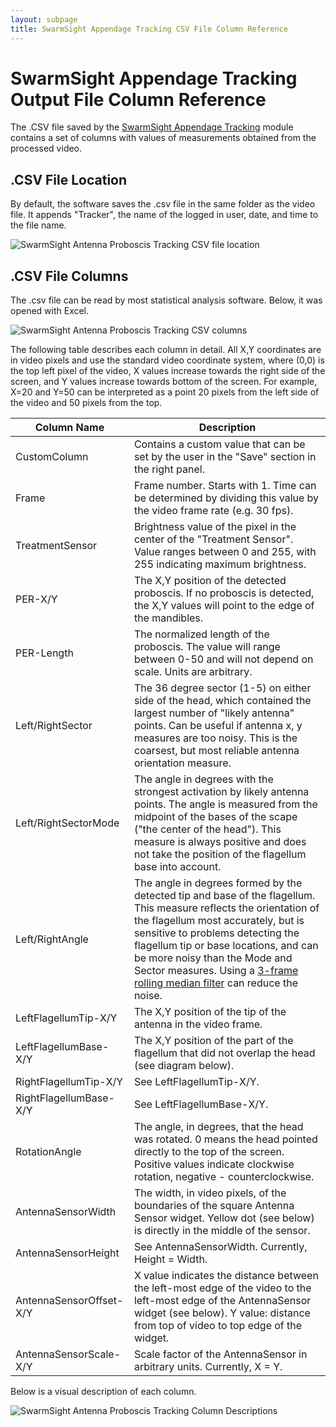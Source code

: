 ```yaml
---
layout: subpage
title: SwarmSight Appendage Tracking CSV File Column Reference
---
```


# SwarmSight Appendage Tracking Output File Column Reference

The .CSV file saved by the [SwarmSight Appendage Tracking](../AppendageTracking.md) module contains a set of columns with values of measurements obtained from the processed video.

## .CSV File Location
By default, the software saves the .csv file in the same folder as the video file. It appends "Tracker", the name of the logged in user, date, and time to the file name.  

![SwarmSight Antenna Proboscis Tracking CSV file location](https://raw.githubusercontent.com/JustasB/SwarmSight/master/Examples/Appendage%20Tracking/CsvLocation.jpg)

## .CSV File Columns

The .csv file can be read by most statistical analysis software. Below, it was opened with Excel.

![SwarmSight Antenna Proboscis Tracking CSV columns](https://raw.githubusercontent.com/JustasB/SwarmSight/master/Examples/Appendage%20Tracking/CsvColumns.png)

The following table describes each column in detail. All X,Y coordinates are in video pixels and use the standard video coordinate system, where (0,0) is the top left pixel of the video, X values increase towards the right side of the screen, and Y values increase towards bottom of the screen. For example, X=20 and Y=50 can be interpreted as a point 20 pixels from the left side of the video and 50 pixels from the top.


| Column Name             | Description | 
|-------------------------|-------------| 
| CustomColumn            | Contains a custom value that can be set by the user in the "Save" section in the right panel. | 
| Frame                   | Frame number. Starts with 1. Time can be determined by dividing this value by the video frame rate (e.g. 30 fps). | 
| TreatmentSensor         | Brightness value of the pixel in the center of the "Treatment Sensor". Value ranges between 0 and 255, with 255 indicating maximum brightness. | 
| PER-X/Y                 | The X,Y position of the detected proboscis. If no proboscis is detected, the X,Y values will point to the edge of the mandibles. | 
| PER-Length              | The normalized length of the proboscis. The value will range between 0-50 and will not depend on scale. Units are arbitrary. |
| Left/RightSector        | The 36 degree sector (1-5) on either side of the head, which contained the largest number of "likely antenna" points. Can be useful if antenna x, y measures are too noisy. This is the coarsest, but most reliable antenna orientation measure. | 
| Left/RightSectorMode    | The angle in degrees with the strongest activation by likely antenna points. The angle is measured from the midpoint of the bases of the scape ("the center of the head"). This measure is always positive and does not take the position of the flagellum base into account. |
| Left/RightAngle         | The angle in degrees formed by the detected tip and base of the flagellum. This measure reflects the orientation of the flagellum most accurately, but is sensitive to problems detecting the flagellum tip or base locations, and can be more noisy than the Mode and Sector measures. Using a [3-frame rolling median filter](https://stat.ethz.ch/R-manual/R-devel/library/stats/html/runmed.html) can reduce the noise. |
| LeftFlagellumTip-X/Y    | The X,Y position of the tip of the antenna in the video frame. | 
| LeftFlagellumBase-X/Y   | The X,Y position of the part of the flagellum that did not overlap the head (see diagram below). | 
| RightFlagellumTip-X/Y   | See LeftFlagellumTip-X/Y. | 
| RightFlagellumBase-X/Y  | See LeftFlagellumBase-X/Y. | 
| RotationAngle           | The angle, in degrees, that the head was rotated. 0 means the head pointed directly to the top of the screen. Positive values indicate clockwise rotation, negative - counterclockwise. | 
| AntennaSensorWidth      | The width, in video pixels, of the boundaries of the square Antenna Sensor widget. Yellow dot (see below) is directly in the middle of the sensor. | 
| AntennaSensorHeight     | See AntennaSensorWidth. Currently, Height = Width. | 
| AntennaSensorOffset-X/Y | X value indicates the distance between the left-most edge of the video to the left-most edge of the AntennaSensor widget (see below). Y value: distance from top of video to top edge of the widget. | 
| AntennaSensorScale-X/Y  | Scale factor of the AntennaSensor in arbitrary units. Currently, X = Y. | 

Below is a visual description of each column. 

![SwarmSight Antenna Proboscis Tracking Column Descriptions](https://raw.githubusercontent.com/JustasB/SwarmSight/master/Examples/Appendage%20Tracking/ColumnDescriptions.jpg)
